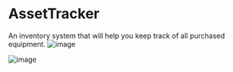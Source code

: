 # AssetTracker
An inventory system that will help you keep track of all purchased equipment.
![image](https://github.com/rojayachase/AssetTrackerInventory/assets/54439866/92e4eadd-c0b9-428d-b96b-146885aa25ec)

![image](https://github.com/rojayachase/AssetTrackerInventory/assets/54439866/1b93a1cb-66a7-419b-9729-b2838ec554d1)

